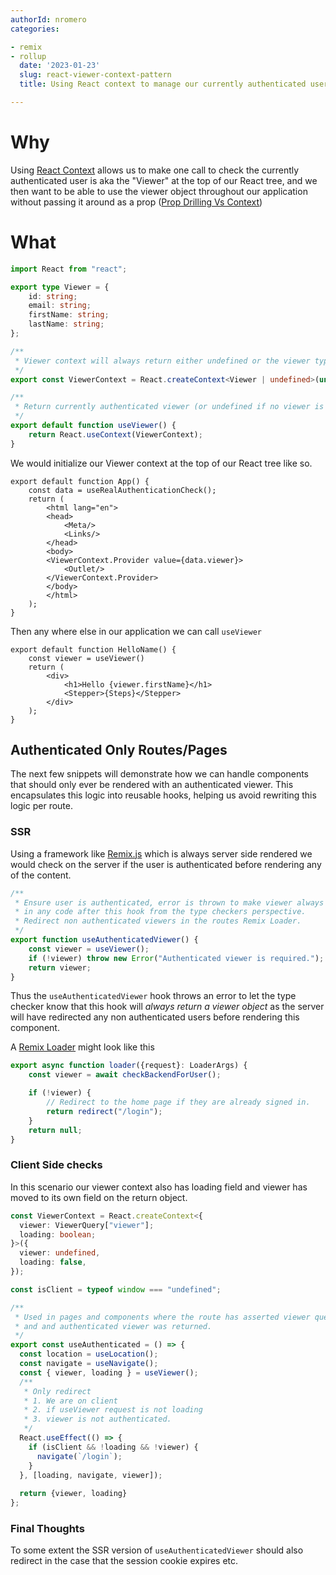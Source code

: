 ```yaml
---
authorId: nromero
categories:

- remix
- rollup
  date: '2023-01-23'
  slug: react-viewer-context-pattern
  title: Using React context to manage our currently authenticated user's (viewer) state.

---
```


# Why

Using [React Context](https://reactjs.org/docs/context.html) allows us to make one call to check the currently
authenticated user is aka the "Viewer" at the top of our React tree, and we then want to be able to use the viewer
object throughout our application without passing it around as a
prop ([Prop Drilling Vs Context](https://medium.com/geekculture/props-drilling-v-s-context-api-which-one-is-the-best-75c503d21a65))

# What

```typescript
import React from "react";

export type Viewer = {
    id: string;
    email: string;
    firstName: string;
    lastName: string;
};

/**
 * Viewer context will always return either undefined or the viewer type.
 */
export const ViewerContext = React.createContext<Viewer | undefined>(undefined);

/**
 * Return currently authenticated viewer (or undefined if no viewer is defined)
 */
export default function useViewer() {
    return React.useContext(ViewerContext);
}
```

We would initialize our Viewer context at the top of our React tree like so.

```tsx
export default function App() {
    const data = useRealAuthenticationCheck();
    return (
        <html lang="en">
        <head>
            <Meta/>
            <Links/>
        </head>
        <body>
        <ViewerContext.Provider value={data.viewer}>
            <Outlet/>
        </ViewerContext.Provider>
        </body>
        </html>
    );
}
```

Then any where else in our application we can call `useViewer`

```tsx
export default function HelloName() {
    const viewer = useViewer()
    return (
        <div>
            <h1>Hello {viewer.firstName}</h1>
            <Stepper>{Steps}</Stepper>
        </div>
    );
}
```

## Authenticated Only Routes/Pages

The next few snippets will demonstrate how we can handle components that should only ever be rendered with an
authenticated viewer. This encapsulates this logic into reusable hooks, helping us avoid rewriting this logic per route.

### SSR

Using a framework like [Remix.js](https://remix.run/) which is always server side rendered we would check on the server
if the user is authenticated before rendering any of the content.

```typescript
/**
 * Ensure user is authenticated, error is thrown to make viewer always be defined
 * in any code after this hook from the type checkers perspective.
 * Redirect non authenticated viewers in the routes Remix Loader.
 */
export function useAuthenticatedViewer() {
    const viewer = useViewer();
    if (!viewer) throw new Error("Authenticated viewer is required.");
    return viewer;
}
```

Thus the `useAuthenticatedViewer` hook throws an error to let the type checker know that this hook will _always return a
viewer object_ as the server will have redirected any non authenticated users before rendering this component.

A [Remix Loader](https://remix.run/docs/en/v1/route/loader) might look like this

```typescript
export async function loader({request}: LoaderArgs) {
    const viewer = await checkBackendForUser();

    if (!viewer) {
        // Redirect to the home page if they are already signed in.
        return redirect("/login");
    }
    return null;
}
```

### Client Side checks

In this scenario our viewer context also has loading field and viewer has moved to its own field on the return object.

```typescript
const ViewerContext = React.createContext<{
  viewer: ViewerQuery["viewer"];
  loading: boolean;
}>({
  viewer: undefined,
  loading: false,
});

const isClient = typeof window === "undefined";

/**
 * Used in pages and components where the route has asserted viewer query is not loading
 * and and authenticated viewer was returned.
 */
export const useAuthenticated = () => {
  const location = useLocation();
  const navigate = useNavigate();
  const { viewer, loading } = useViewer();
  /**
   * Only redirect
   * 1. We are on client
   * 2. if useViewer request is not loading
   * 3. viewer is not authenticated.
   */
  React.useEffect(() => {
    if (isClient && !loading && !viewer) {
      navigate(`/login`);
    }
  }, [loading, navigate, viewer]);
  
  return {viewer, loading}
};
```

### Final Thoughts

To some extent the SSR version of `useAuthenticatedViewer` should also redirect in the case that the session cookie expires etc. 
